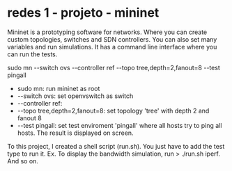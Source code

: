 # redes 1 - projeto - mininet

Mininet is a prototyping software for networks. 
 Where you can create custom topologies, switches and SDN controllers.
 You can also set many variables and run simulations.
It has a command line interface where you can run the tests.

sudo mn --switch ovs --controller ref --topo tree,depth=2,fanout=8 --test pingall

- sudo mn: run mininet as root
- --switch ovs: set openvswitch as switch
- --controller ref:
- --topo tree,depth=2,fanout=8: set topology 'tree' with depth 2 and fanout 8
- --test pingall: set test enviroment 'pingall' where all hosts try to ping all hosts. 
The result is displayed on screen.

To this project, I created a shell script (run.sh). 
You just have to add the test type to run it.
Ex. 
To display the bandwidth simulation, run > ./run.sh iperf.
And so on.